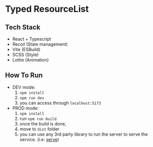 # Typed ResourceList

## Tech Stack

- React + Typescript
- Recoil (State management)
- Vite (ESBuild)
- SCSS (Style)
- Lottie (Animation)

## How To Run

- DEV mode:
  1. `npm install`
  2. `npm run dev`
  3. you can access through `localhost:5173`
- PROD mode:
  1. `npm install`
  2. run `npm run build`
  3. once the build is done,
  4. move to `dist` folder
  5. you can use any 3rd party library to run the server to serve the service. (i.e: [serve](https://www.npmjs.com/package/serve))
